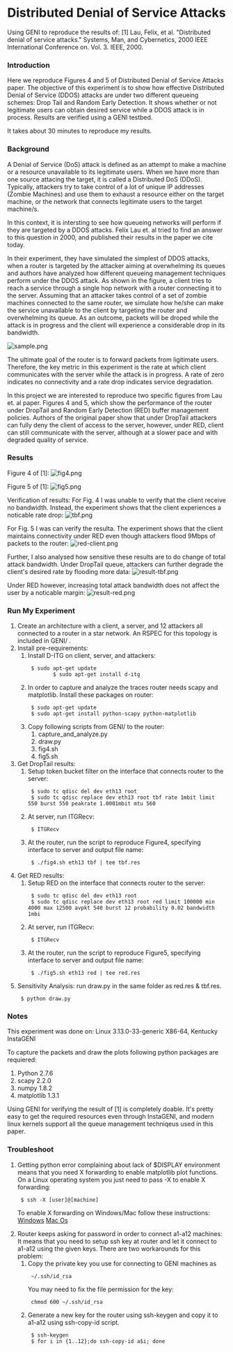 # Distributed Denial of Service Attacks
Using GENI to reproduce the results of:
[1] Lau, Felix, et al. "Distributed denial of service attacks." Systems, Man, and Cybernetics, 2000 IEEE International Conference on. Vol. 3. IEEE, 2000.

### Introduction ###
Here we reproduce Figures 4 and 5 of Distributed Denial of Service Attacks paper.
The objective of this experiment is to show how effective Distributed Denial of Service (DDOS) attacks are under two different queueing schemes: Drop Tail and Random Early Detection.
It shows whether or not legitimate users can obtain desired service while a DDOS attack is in process.
Results are verified using a GENI testbed.

It takes about 30 minutes to reproduce my results.

### Background ###
A Denial of Service (DoS) attack is defined as an attempt to make a machine or a resource unavailable to its legitimate users.
When we have more than one source attacing the target, it is called a Distributed DoS (DDoS).
Typically, attackers try to take control of a lot of unique IP addresses (Zombie Machines) and use them to exhaust a resource either on the target machine, or the network that connects legitimate users to the target machine/s.

In this context, it is intersting to see how queueing networks will perform if they are targeted by a DDOS attacks.
Felix Lau et. al tried to find an answer to this question in 2000, and published their results in the paper we cite today.

In their experiment, they have simulated the simplest of DDOS attacks, when a router is targeted by the attacker aiming at overwhelming its queues and authors have analyzed how different queueing management techniques perform under the DDOS attack.
As shown in the figure, a client tries to reach a service through a single hop network with a router connecting it to the server.
Assuming that an attacker takes control of a set of zombie machines connected to the same router, we simulate how he/she can make the service unavailable to the client by targeting the router and overwhelming its queue.
As an outcome, packets will be droped while the attack is in progress and the client will experience a considerable drop in its bandwidth.

![sample.png](https://raw.githubusercontent.com/aaghdai/ddos/master/Figures/sample.png)

The ultimate goal of the router is to forward packets from ligitimate users.
Therefore, the key metric in this experiment is the rate at which client communicates with the server while the attack is in progress.
A rate of zero indicates no connectivity and a rate drop indicates service degradation.

In this project we are interested to reproduce two specific figures from Lau et. al paper.
Figures 4 and 5, which show the performance of the router under DropTail and Random Early Detection (RED) buffer management policies.
Authors of the original paper show that under DropTail attackers can fully deny the client of access to the server, however, under RED, client can still communicate with the server, although at a slower pace and with degraded quality of service.
### Results ###
Figure 4 of [1]:
![fig4.png](https://raw.githubusercontent.com/aaghdai/ddos/master/Figures/fig4.png)

Figure 5 of [1]:
![fig5.png](https://raw.githubusercontent.com/aaghdai/ddos/master/Figures/fig5.png)

Verification of results:
For Fig. 4 I was unable to verify that the client receive no bandwidth. Instead, the experiment shows that the client experiences a noticable rate drop:
![tbf.png](https://raw.githubusercontent.com/aaghdai/ddos/master/Results/tbf.png)

For Fig. 5 I was can verify the resulta. The experiment shows that the client maintains connectivity under RED even though attackers flood 9Mbps of packets to the router:
![red-client.png](https://raw.githubusercontent.com/aaghdai/ddos/master/Results/red_client.png)

Further, I also analysed how sensitive these results are to do change of total attack bandwidth.
Under DropTail queue, attackers can further degrade the client's desired rate by flooding more data:
![result-tbf.png](https://raw.githubusercontent.com/aaghdai/ddos/master/Results/result-tbf.png)

Under RED however, increasing total attack bandwidth does not affect the user by a noticable margin:
![result-red.png](https://raw.githubusercontent.com/aaghdai/ddos/master/Results/result-red.png)

### Run My Experiment ###
<ol>
  <li>Create an architecture with a client, a server, and 12 attackers all connected to a router in a star network. An RSPEC for this topology is included in GENI/ .</li>
  <li>Install pre-requirements:
    <ol>
      <li>Install D-ITG on client, server, and attackers:
        <pre><code> $ sudo apt-get update
        $ sudo apt-get install d-itg </code></pre></li>
      <li> In order to capture and analyze the traces router needs scapy and matplotlib. Install these packages on router:
        <pre><code> $ sudo apt-get update
 $ sudo apt-get install python-scapy python-matplotlib </code></pre></li>
      <li> Copy following scripts from GENI/ to the router:
        <ol>
          <li> capture_and_analyze.py </li>
          <li> draw.py </li>
          <li> fig4.sh </li>
          <li> fig5.sh </li>
        </ol>
      </li>
    </ol>
  </li>
  <li> Get DropTail results:
    <ol>
      <li> Setup token bucket filter on the interface that connects router to the server:
        <pre><code> $ sudo tc qdisc del dev eth13 root
 $ sudo tc qdisc replace dev eth13 root tbf rate 1mbit limit 550 burst 550 peakrate 1.0001mbit mtu 560 </code></pre></li>
      </li>
      <li> At server, run ITGRecv:
        <pre><code> $ ITGRecv </code></pre></li>
      <li> At the router, run the script to reproduce Figure4, specifying interface to server and output file name:
        <pre><code> $ ./fig4.sh eth13 tbf | tee tbf.res </code></pre></li>
      </li>
    </ol>
  <li> Get RED results:
    <ol>
      <li> Setup RED on the interface that connects router to the server:
        <pre><code> $ sudo tc qdisc del dev eth13 root
 $ sudo tc qdisc replace dev eth13 root red limit 100000 min 4000 max 12500 avpkt 540 burst 12 probability 0.02 bandwidth 1mbi </code></pre></li>
      </li>
      <li> At server, run ITGRecv:
        <pre><code> $ ITGRecv </code></pre></li>
      <li> At the router, run the script to reproduce Figure5, specifying interface to server and output file name:
        <pre><code> $ ./fig5.sh eth13 red | tee red.res </code></pre></li>
    </ol>
  </li>
  <li> Sensitivity Analysis: run draw.py in the same folder as red.res & tbf.res.
    <pre><code> $ python draw.py </code></pre></li>
</ol>

### Notes ###
This experiment was done on: Linux 3.13.0-33-generic X86-64, Kentucky InstaGENI

To capture the packets and draw the plots following python packages are requiered:
<ol>
<li> Python 2.7.6 </li>
<li> scapy 2.2.0 </li>
<li> numpy 1.8.2 </li>
<li> matplotlib 1.3.1 </li>
</ol>

Using GENI for verifying the result of [1] is completely doable.
It's pretty easy to get the required resources even through InstaGENI, and modern linux kernels support all the queue management techniqeus used in this paper.

### Troubleshoot ###
<ol>
<li> Getting python error complaining about lack of $DISPLAY environment means that you need X forwarding to enable matplotlib plot functions.
On a Linux operating system you just need to pass -X to enable X forwarding:

<pre><code> $ ssh -X [user]@[machine] </code></pre>

To enable X forwarding on Windows/Mac follow these instructions:
[Windows](https://wiki.utdallas.edu/wiki/display/FAQ/X11+Forwarding+using+Xming+and+PuTTY)
[Mac Os](http://dyhr.com/2009/09/05/how-to-enable-x11-forwarding-with-ssh-on-mac-os-x-leopard/)

</li>
<li> Router keeps asking for password in order to connect a1-a12 machines: It means that you need to setup ssh key at router and let it connect to a1-a12 using the given keys. There are two workarounds for this problem:
<ol>
<li> Copy the private key you use for connecting to GENI machines as <pre><code> ~/.ssh/id_rsa </code></pre>
You may need to fix the file permission for the key: <pre><code> chmod 600 ~/.ssh/id_rsa </code></pre></li>
<li> Generate a new key for the router using ssh-keygen and copy it to a1-a12 using ssh-copy-id script.
<pre><code> $ ssh-keygen
 $ for i in {1..12};do ssh-copy-id a$i; done</code></pre>
</li>
</ol>
</li>
</ol>
